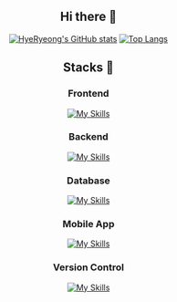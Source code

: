
<div align="center">
 
## Hi there 👋
 
[![HyeRyeong's GitHub stats](https://github-readme-stats.vercel.app/api?username=ryeong904&theme=buefy)](https://github.com/anuraghazra/github-readme-stats)
[![Top Langs](https://github-readme-stats.vercel.app/api/top-langs/?username=ryeong904&layout=compact&theme=buefy)](https://github.com/anuraghazra/github-readme-stats)
 
## Stacks 🔨

### Frontend
[![My Skills](https://skillicons.dev/icons?i=html,css,javascript,typescript,jquery)](https://skillicons.dev)

### Backend
[![My Skills](https://skillicons.dev/icons?i=py,nodejs,express,php,fastapi)](https://skillicons.dev)

### Database
[![My Skills](https://skillicons.dev/icons?i=mysql,mongodb)](https://skillicons.dev)
 
### Mobile App
[![My Skills](https://skillicons.dev/icons?i=java,androidstudio)](https://skillicons.dev)

 
### Version Control
[![My Skills](https://skillicons.dev/icons?i=git,github,gitlab)](https://skillicons.dev)

</div>
